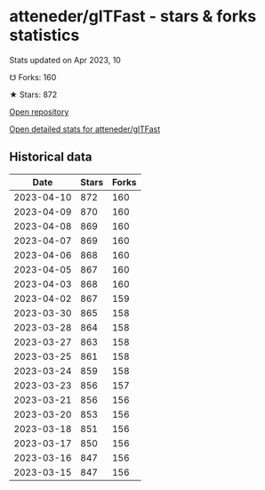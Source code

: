 # atteneder/glTFast - stars & forks statistics

Stats updated on Apr 2023, 10

☋ Forks: 160

★ Stars: 872

[Open repository](https://github.com/atteneder/glTFast)

[Open detailed stats for atteneder/glTFast](https://reviewgithub.com/rep/atteneder/glTFast)

## Historical data
| Date | Stars | Forks |
|------|-------|-------|
| 2023-04-10 | 872 | 160 | 
| 2023-04-09 | 870 | 160 | 
| 2023-04-08 | 869 | 160 | 
| 2023-04-07 | 869 | 160 | 
| 2023-04-06 | 868 | 160 | 
| 2023-04-05 | 867 | 160 | 
| 2023-04-03 | 868 | 160 | 
| 2023-04-02 | 867 | 159 | 
| 2023-03-30 | 865 | 158 | 
| 2023-03-28 | 864 | 158 | 
| 2023-03-27 | 863 | 158 | 
| 2023-03-25 | 861 | 158 | 
| 2023-03-24 | 859 | 158 | 
| 2023-03-23 | 856 | 157 | 
| 2023-03-21 | 856 | 156 | 
| 2023-03-20 | 853 | 156 | 
| 2023-03-18 | 851 | 156 | 
| 2023-03-17 | 850 | 156 | 
| 2023-03-16 | 847 | 156 | 
| 2023-03-15 | 847 | 156 | 


